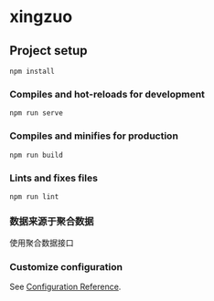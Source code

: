 # xingzuo

## Project setup
```
npm install
```

### Compiles and hot-reloads for development
```
npm run serve
```

### Compiles and minifies for production
```
npm run build
```

### Lints and fixes files
```
npm run lint
```

### 数据来源于聚合数据

使用聚合数据接口

### Customize configuration

See [Configuration Reference](https://cli.vuejs.org/config/).
